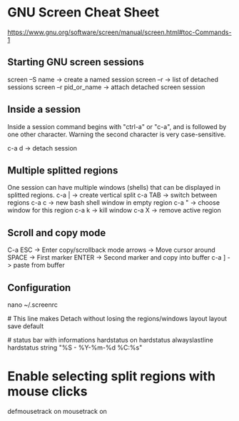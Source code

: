 # GNU Screen Cheat Sheet

https://www.gnu.org/software/screen/manual/screen.html#toc-Commands-1

## Starting GNU screen sessions

screen –S name        -> create a named session
screen –r             -> list of detached sessions
screen –r pid_or_name -> attach detached screen session

## Inside a session

Inside a session command begins with "ctrl-a" or "c-a", and is followed by one other character.
Warning the second character is very case-sensitive. 

c-a d   -> detach session

## Multiple splitted regions

One session can have multiple windows (shells) that can be displayed in splitted regions.
c-a |     -> create vertical split
c-a TAB   -> switch between regions
c-a c     -> new bash shell window in empty region
c-a "     -> choose window for this region
c-a k     -> kill window
c-a X     -> remove active region

## Scroll and copy mode

C-a ESC    ->  Enter copy/scrollback mode
arrows     ->  Move cursor around
SPACE      ->  First marker
ENTER      ->  Second marker and copy into buffer
c-a ]      -> paste from buffer

## Configuration

nano  ~/.screenrc

\# This line makes Detach without losing the regions/windows layout
layout save default

\# status bar with informations
hardstatus on
hardstatus alwayslastline
hardstatus string "%S - %Y-%m-%d %C:%s"

# Enable selecting split regions with mouse clicks
defmousetrack on
mousetrack on
